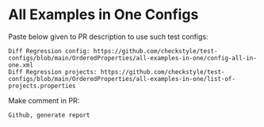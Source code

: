 # All Examples in One Configs
Paste below given to PR description to use such test configs:
```
Diff Regression config: https://github.com/checkstyle/test-configs/blob/main/OrderedProperties/all-examples-in-one/config-all-in-one.xml
Diff Regression projects: https://github.com/checkstyle/test-configs/blob/main/OrderedProperties/all-examples-in-one/list-of-projects.properties
```
Make comment in PR:
```
Github, generate report
```
